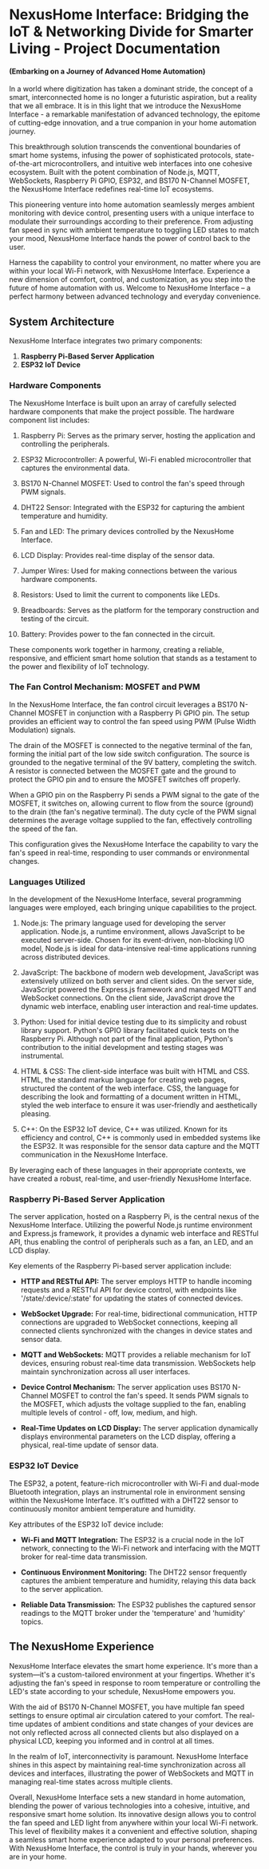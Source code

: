 # NexusHome Interface: Bridging the IoT & Networking Divide for Smarter Living - Project Documentation
#### (Embarking on a Journey of Advanced Home Automation)
In a world where digitization has taken a dominant stride, the concept of a smart, interconnected home is no longer a futuristic aspiration, but a reality that we all embrace. It is in this light that we introduce the NexusHome Interface - a remarkable manifestation of advanced technology, the epitome of cutting-edge innovation, and a true companion in your home automation journey.

This breakthrough solution transcends the conventional boundaries of smart home systems, infusing the power of sophisticated protocols, state-of-the-art microcontrollers, and intuitive web interfaces into one cohesive ecosystem. Built with the potent combination of Node.js, MQTT, WebSockets, Raspberry Pi GPIO, ESP32, and BS170 N-Channel MOSFET, the NexusHome Interface redefines real-time IoT ecosystems.

This pioneering venture into home automation seamlessly merges ambient monitoring with device control, presenting users with a unique interface to modulate their surroundings according to their preference. From adjusting fan speed in sync with ambient temperature to toggling LED states to match your mood, NexusHome Interface hands the power of control back to the user.

Harness the capability to control your environment, no matter where you are within your local Wi-Fi network, with NexusHome Interface. Experience a new dimension of comfort, control, and customization, as you step into the future of home automation with us. Welcome to NexusHome Interface – a perfect harmony between advanced technology and everyday convenience.
## System Architecture 

NexusHome Interface integrates two primary components:

1. **Raspberry Pi-Based Server Application**
2. **ESP32 IoT Device**

### Hardware Components
The NexusHome Interface is built upon an array of carefully selected hardware components that make the project possible. The hardware component list includes:

1. Raspberry Pi: Serves as the primary server, hosting the application and controlling the peripherals.

2. ESP32 Microcontroller: A powerful, Wi-Fi enabled microcontroller that captures the environmental data.

3. BS170 N-Channel MOSFET: Used to control the fan's speed through PWM signals.

4. DHT22 Sensor: Integrated with the ESP32 for capturing the ambient temperature and humidity.

5. Fan and LED: The primary devices controlled by the NexusHome Interface.

6. LCD Display: Provides real-time display of the sensor data.

7. Jumper Wires: Used for making connections between the various hardware components.

8. Resistors: Used to limit the current to components like LEDs.

9. Breadboards: Serves as the platform for the temporary construction and testing of the circuit.

10. Battery: Provides power to the fan connected in the circuit.

These components work together in harmony, creating a reliable, responsive, and efficient smart home solution that stands as a testament to the power and flexibility of IoT technology.

### The Fan Control Mechanism: MOSFET and PWM

In the NexusHome Interface, the fan control circuit leverages a BS170 N-Channel MOSFET in conjunction with a Raspberry Pi GPIO pin. The setup provides an efficient way to control the fan speed using PWM (Pulse Width Modulation) signals.

The drain of the MOSFET is connected to the negative terminal of the fan, forming the initial part of the low side switch configuration. The source is grounded to the negative terminal of the 9V battery, completing the switch. A resistor is connected between the MOSFET gate and the ground to protect the GPIO pin and to ensure the MOSFET switches off properly.

When a GPIO pin on the Raspberry Pi sends a PWM signal to the gate of the MOSFET, it switches on, allowing current to flow from the source (ground) to the drain (the fan's negative terminal). The duty cycle of the PWM signal determines the average voltage supplied to the fan, effectively controlling the speed of the fan.

This configuration gives the NexusHome Interface the capability to vary the fan's speed in real-time, responding to user commands or environmental changes.

### Languages Utilized
In the development of the NexusHome Interface, several programming languages were employed, each bringing unique capabilities to the project.

1. Node.js: The primary language used for developing the server application. Node.js, a runtime environment, allows JavaScript to be executed server-side. Chosen for its event-driven, non-blocking I/O model, Node.js is ideal for data-intensive real-time applications running across distributed devices.

2. JavaScript: The backbone of modern web development, JavaScript was extensively utilized on both server and client sides. On the server side, JavaScript powered the Express.js framework and managed MQTT and WebSocket connections. On the client side, JavaScript drove the dynamic web interface, enabling user interaction and real-time updates.

3. Python: Used for initial device testing due to its simplicity and robust library support. Python's GPIO library facilitated quick tests on the Raspberry Pi. Although not part of the final application, Python's contribution to the initial development and testing stages was instrumental.

4. HTML & CSS: The client-side interface was built with HTML and CSS. HTML, the standard markup language for creating web pages, structured the content of the web interface. CSS, the language for describing the look and formatting of a document written in HTML, styled the web interface to ensure it was user-friendly and aesthetically pleasing.

5. C++: On the ESP32 IoT device, C++ was utilized. Known for its efficiency and control, C++ is commonly used in embedded systems like the ESP32. It was responsible for the sensor data capture and the MQTT communication in the NexusHome Interface.

By leveraging each of these languages in their appropriate contexts, we have created a robust, real-time, and user-friendly NexusHome Interface.

### Raspberry Pi-Based Server Application

The server application, hosted on a Raspberry Pi, is the central nexus of the NexusHome Interface. Utilizing the powerful Node.js runtime environment and Express.js framework, it provides a dynamic web interface and RESTful API, thus enabling the control of peripherals such as a fan, an LED, and an LCD display.

Key elements of the Raspberry Pi-based server application include:

* **HTTP and RESTful API:** The server employs HTTP to handle incoming requests and a RESTful API for device control, with endpoints like '/state/:device/:state' for updating the states of connected devices.

* **WebSocket Upgrade:** For real-time, bidirectional communication, HTTP connections are upgraded to WebSocket connections, keeping all connected clients synchronized with the changes in device states and sensor data.

* **MQTT and WebSockets:** MQTT provides a reliable mechanism for IoT devices, ensuring robust real-time data transmission. WebSockets help maintain synchronization across all user interfaces.

* **Device Control Mechanism:** The server application uses BS170 N-Channel MOSFET to control the fan's speed. It sends PWM signals to the MOSFET, which adjusts the voltage supplied to the fan, enabling multiple levels of control - off, low, medium, and high.

* **Real-Time Updates on LCD Display:** The server application dynamically displays environmental parameters on the LCD display, offering a physical, real-time update of sensor data.

### ESP32 IoT Device

The ESP32, a potent, feature-rich microcontroller with Wi-Fi and dual-mode Bluetooth integration, plays an instrumental role in environment sensing within the NexusHome Interface. It's outfitted with a DHT22 sensor to continuously monitor ambient temperature and humidity.

Key attributes of the ESP32 IoT device include:

* **Wi-Fi and MQTT Integration:** The ESP32 is a crucial node in the IoT network, connecting to the Wi-Fi network and interfacing with the MQTT broker for real-time data transmission.

* **Continuous Environment Monitoring:** The DHT22 sensor frequently captures the ambient temperature and humidity, relaying this data back to the server application.

* **Reliable Data Transmission:** The ESP32 publishes the captured sensor readings to the MQTT broker under the 'temperature' and 'humidity' topics.

## The NexusHome Experience

NexusHome Interface elevates the smart home experience. It's more than a system—it's a custom-tailored environment at your fingertips. Whether it's adjusting the fan's speed in response to room temperature or controlling the LED's state according to your schedule, NexusHome empowers you.

With the aid of BS170 N-Channel MOSFET, you have multiple fan speed settings to ensure optimal air circulation catered to your comfort. The real-time updates of ambient conditions and state changes of your devices are not only reflected across all connected clients but also displayed on a physical LCD, keeping you informed and in control at all times.

In the realm of IoT, interconnectivity is paramount. NexusHome Interface shines in this aspect by maintaining real-time synchronization across all devices and interfaces, illustrating the power of WebSockets and MQTT in managing real-time states across multiple clients.

Overall, NexusHome Interface sets a new standard in home automation, blending the power of various technologies into a cohesive, intuitive, and responsive smart home solution. Its innovative design allows you to control the fan speed and LED light from anywhere within your local Wi-Fi network. This level of flexibility makes it a convenient and effective solution, shaping a seamless smart home experience adapted to your personal preferences. With NexusHome Interface, the control is truly in your hands, wherever you are in your home.